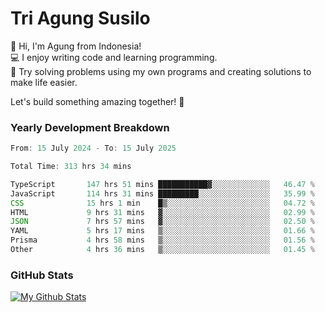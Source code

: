 # Tri Agung Susilo

👋 Hi, I'm Agung from Indonesia!<br>
💻 I enjoy writing code and learning programming.<br>
🧠 Try solving problems using my own programs and creating solutions to make life easier.

Let's build something amazing together! 🚀

### Yearly Development Breakdown

<!--START_SECTION:waka-->

```TypeScript JavaScript PHP
From: 15 July 2024 - To: 15 July 2025

Total Time: 313 hrs 34 mins

TypeScript       147 hrs 51 mins ███████████▓░░░░░░░░░░░░░   46.47 %
JavaScript       114 hrs 31 mins █████████░░░░░░░░░░░░░░░░   35.99 %
CSS              15 hrs 1 min    █▒░░░░░░░░░░░░░░░░░░░░░░░   04.72 %
HTML             9 hrs 31 mins   ▓░░░░░░░░░░░░░░░░░░░░░░░░   02.99 %
JSON             7 hrs 57 mins   ▓░░░░░░░░░░░░░░░░░░░░░░░░   02.50 %
YAML             5 hrs 17 mins   ▒░░░░░░░░░░░░░░░░░░░░░░░░   01.66 %
Prisma           4 hrs 58 mins   ▒░░░░░░░░░░░░░░░░░░░░░░░░   01.56 %
Other            4 hrs 36 mins   ▒░░░░░░░░░░░░░░░░░░░░░░░░   01.45 %
```

<!--END_SECTION:waka-->

### GitHub Stats

[![My Github Stats](https://github-readme-stats.vercel.app/api?username=triagung128&show_icons=true&hide=contribs,issues&count_private=true&theme=tokyonight)](https://github.com/triagung128)

<!-- [![Top Langs](https://github-readme-stats.vercel.app/api/top-langs/?username=triagung128&layout=compact)](https://github.com/triagung128) -->
